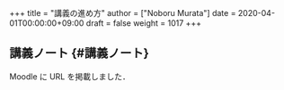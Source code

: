 +++
title = "講義の進め方"
author = ["Noboru Murata"]
date = 2020-04-01T00:00:00+09:00
draft = false
weight = 1017
+++

## 講義ノート {#講義ノート}

Moodle に URL を掲載しました．